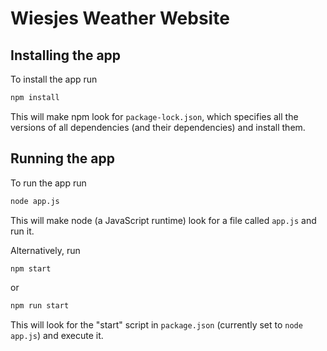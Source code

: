 # Wiesjes Weather Website

## Installing the app
To install the app run
```bash
npm install
```

This will make npm look for `package-lock.json`, which specifies all the versions of all dependencies (and their dependencies) and install them.

## Running the app
To run the app run 
```bash
node app.js
```

This will make node (a JavaScript runtime) look for a file called `app.js` and run it.

Alternatively, run
```bash
npm start
```

or

```bash
npm run start
```

This will look for the "start" script in `package.json` (currently set to `node app.js`) and execute it.